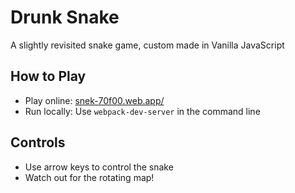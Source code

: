 # Drunk Snake

A slightly revisited snake game, custom made in Vanilla JavaScript

## How to Play

- Play online: [snek-70f00.web.app/](https://snek-70f00.web.app/)
- Run locally: Use `webpack-dev-server` in the command line

## Controls

- Use arrow keys to control the snake
- Watch out for the rotating map!
